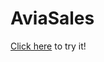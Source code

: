 # AviaSales
<a href="https://rostyslavn.github.io/AviaSales_2.0/" target="_blank">Click here</a> to try it!
